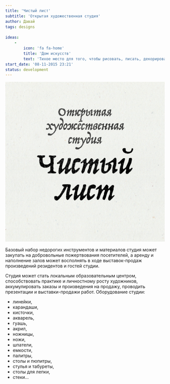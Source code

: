 ```yaml
---
title: 'Чистый лист'
subtitle: 'Открытая художественная студия'
author: Давай
tags: designs

ideas:
    -
        icon: 'fa fa-home'
        title: 'Дом искусств'
        text: 'Тихое место для того, чтобы рисовать, писать, декорировать. Пространство прикладного изобразительного искусства недалеко от дома — способ людям поддерживать связь с художественным опытом и исследовать себя и мир через искусство.'
start_date: '08-11-2015 23:21'
status: development
---
```


![](./logo.png)

Базовый набор недорогих инструментов и материалов студия может закупать на добровольные пожертвования посетителей, а аренду и наполнение залов может восполнять в ходе выставок-продаж произведений резидентов и гостей студии.

Студия может стать локальным образовательным центром, способствовать практике и личностному росту художников, аккумулировать заказы и произведения на продажу, проводить презентации и выставки-продажи работ.
Оборудование студии:

- линейки,
- карандаши,
- кисточки,
- акварель,
- гуашь,
- акрил,
- ножницы,
- ножи,
- шпатели,
- емкости,
- палитры,
- столы и пюпитры,
- стулья и табуреты,
- столы для лепки,
- стеки…
